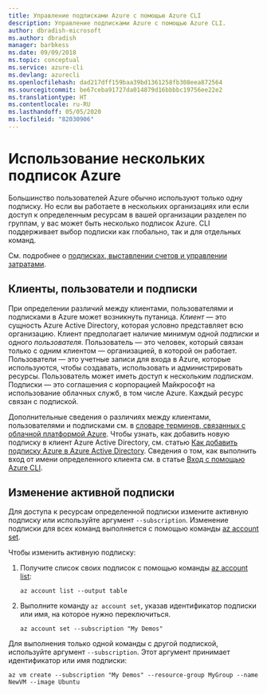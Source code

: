 ```yaml
---
title: Управление подписками Azure с помощью Azure CLI
description: Управление подписками Azure с помощью Azure CLI.
author: dbradish-microsoft
ms.author: dbradish
manager: barbkess
ms.date: 09/09/2018
ms.topic: conceptual
ms.service: azure-cli
ms.devlang: azurecli
ms.openlocfilehash: dad217dff159baa39bd1361258fb308eea872564
ms.sourcegitcommit: be67ceba91727da014879d16bbbbc19756ee22e2
ms.translationtype: HT
ms.contentlocale: ru-RU
ms.lasthandoff: 05/05/2020
ms.locfileid: "82030906"
---
```

# <a name="use-multiple-azure-subscriptions"></a>Использование нескольких подписок Azure

Большинство пользователей Azure обычно используют только одну подписку. Но если вы работаете в нескольких организациях или если доступ к определенным ресурсам в вашей организации разделен по группам, у вас может быть несколько подписок Azure. CLI поддерживает выбор подписки как глобально, так и для отдельных команд.

См. подробнее о [подписках, выставлении счетов и управлении затратами](/azure/billing/).

## <a name="tenants-users-and-subscriptions"></a>Клиенты, пользователи и подписки

При определении различий между клиентами, пользователями и подписками в Azure может возникнуть путаница. _Клиент_ — это сущность Azure Active Directory, которая условно представляет всю организацию. Клиент предполагает наличие минимум одной _подписки_ и одного _пользователя_. Пользователь — это человек, который связан только с одним клиентом — организацией, в которой он работает. Пользователи — это учетные записи для входа в Azure, которые используются, чтобы создавать, использовать и администрировать ресурсы.
Пользователь может иметь доступ к нескольким _подпискам_. Подписки — это соглашения с корпорацией Майкрософт на использование облачных служб, в том числе Azure. Каждый ресурс связан с подпиской.

Дополнительные сведения о различиях между клиентами, пользователями и подписками см. в [словаре терминов, связанных с облачной платформой Azure](/azure/azure-glossary-cloud-terminology).  Чтобы узнать, как добавить новую подписку в клиент Azure Active Directory, см. статью [Как добавить подписку Azure в Azure Active Directory](/azure/active-directory/active-directory-how-subscriptions-associated-directory).
Сведения о том, как выполнить вход от имени определенного клиента см. в статье [Вход с помощью Azure CLI](/cli/azure/authenticate-azure-cli).

## <a name="change-the-active-subscription"></a>Изменение активной подписки

Для доступа к ресурсам определенной подписки измените активную подписку или используйте аргумент `--subscription`. Изменение подписки для всех команд выполняется с помощью команды [az account set](/cli/azure/account#az-account-set).

Чтобы изменить активную подписку:

1. Получите список своих подписок с помощью команды [az account list](/cli/azure/account#az-account-list):

    ```azurecli-interactive
    az account list --output table
    ```
2. Выполните команду `az account set`, указав идентификатор подписки или имя, на которое нужно переключиться.

    ```azurecli-interactive
    az account set --subscription "My Demos"
    ```

Для выполнения только одной команды с другой подпиской, используйте аргумент `--subscription`. Этот аргумент принимает идентификатор или имя подписки:

```azurecli-interactive
az vm create --subscription "My Demos" --resource-group MyGroup --name NewVM --image Ubuntu
```
